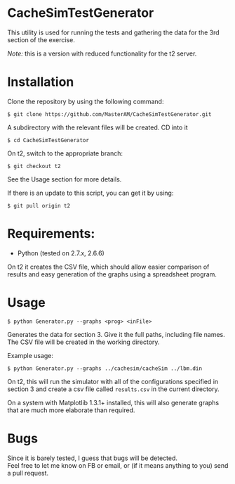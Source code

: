 CacheSimTestGenerator
=====================

This utility is used for running the tests and gathering the data for the 3rd section of the exercise.

*Note:* this is a version with reduced functionality for the t2 server.

Installation
=

Clone the repository by using the following command:

    $ git clone https://github.com/MasterAM/CacheSimTestGenerator.git

A subdirectory with the relevant files will be created. CD into it

    $ cd CacheSimTestGenerator


On t2, switch to the appropriate branch:

    $ git checkout t2

See the Usage section for more details.

If there is an update to this script, you can get it by using:

    $ git pull origin t2

Requirements:
=

 - Python (tested on 2.7.x, 2.6.6)

On t2 it creates the CSV file, which should allow easier comparison of results and easy generation of the graphs using a spreadsheet program.


Usage
=
    $ python Generator.py --graphs <prog> <inFile>
Generates the data for section 3. Give it the full paths, including file names. The CSV file will be created in the working directory.

Example usage:

    $ python Generator.py --graphs ../cachesim/cacheSim ../lbm.din

On t2, this will run the simulator with all of the configurations specified in section 3 and create a csv file called `results.csv` in the current directory.

On a system with Matplotlib 1.3.1+ installed, this will also generate graphs that are much more elaborate than required.

Bugs
=
Since it is barely tested, I guess that bugs will be detected.  
Feel free to let me know on FB or email, or (if it means anything to you) send a pull request.
